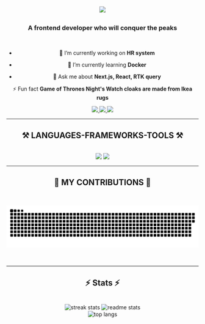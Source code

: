 <h1 align="center">
    <img src="https://readme-typing-svg.herokuapp.com/?font=Righteous&size=35&center=true&vCenter=true&width=500&height=70&duration=4000&lines=Hi+There!+👋;+I'm+Baiyr+Emilov!;" />
</h1>

<h3 align="center">A frontend developer who will conquer the peaks</h3>

<br/>

<div align="center">
 
 - 🔭 I’m currently working on **HR system**

- 🌱 I’m currently learning **Docker**

- 💬 Ask me about **Next.js, React, RTK query**

⚡ Fun fact **Game of Thrones Night's Watch cloaks are made from Ikea rugs**

 </div>
 
<div align="center"> 
  <a href="mailto:emilovbaku530@gmail.com">
    <img src="https://img.shields.io/badge/Gmail-333333?style=for-the-badge&logo=gmail&logoColor=red" />
  </a>
  <a href="https://linkedin.com/in/baiyr-emilov-29964425a/" target="_blank">
    <img src="https://img.shields.io/badge/LinkedIn-0077B5?style=for-the-badge&logo=linkedin&logoColor=white" target="_blank" />
  </a>
  <a href="https://portfolio-baiyr.netlify.app/" target="_blank">
     <img src="https://img.shields.io/badge/Portfolio-FF5722?style=for-the-badge&logo=todoist&logoColor=white" target="_blank" /> 
  </a>
</div>

 <hr/>
 
<h2  align="center">⚒️ LANGUAGES-FRAMEWORKS-TOOLS ⚒️</h2>
<br/>
<div align="center">
    <img src="https://skillicons.dev/icons?i=react,redux,nextjs,javascript,typescript,html,css,sass,vscode,github,gitlab,git" />  
    <img src="https://skillicons.dev/icons?i=nodejs,bootstrap,tailwind,mui,netlify,wordpress,express,firebase,figma,jira" /><br>
</div>

<hr/>

<div align="center">
  <h2>🐍 MY CONTRIBUTIONS 🐍</h2>
  <br>
  <p align="center">
   <img width="600" src="snake.svg" alt="snake"/>
  </p>
  
  <br/>
<hr/>
</div>

<h2 align="center">⚡ Stats ⚡</h2>
<br>
<div align=center>
  <img width=390 src="https://github-readme-streak-stats-salesp07.vercel.app/?user=salesp07&count_private=true&theme=react&border_radius=10" alt="streak stats"/>
  <img width=390 src="https://github-readme-stats-salesp07.vercel.app/api?username=salesp07&count_private=true&show_icons=true&theme=react&rank_icon=github&border_radius=10" alt="readme stats" />
  <br/>
  <img width=325 align="center" src="https://github-readme-stats-salesp07.vercel.app/api/top-langs/?username=salesp07&hide=HTML&langs_count=8&layout=compact&theme=react&border_radius=10&size_weight=0.5&count_weight=0.5&exclude_repo=github-readme-stats" alt="top langs" />
</div>

<br/><br/>
